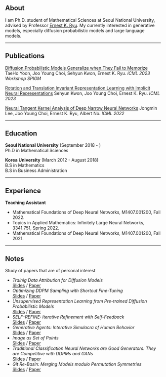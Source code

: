 ## About

I am Ph.D. student of Mathematical Sciences at Seoul National University, advised by Professor [Ernest K. Ryu](https://ernestryu.com). My currently interested in generative models, especially diffusion probabilistic models and large language models.

---

## Publications 

[Diffusion Probabilistic Models Generalize when They Fail to Memorize](https://openreview.net/forum?id=shciCbSk9h)
TaeHo Yoon, Joo Young Choi, Sehyun Kwon, Ernest K. Ryu. *ICML 2023 Workshop SPIGM*

[Rotation and Translation Invariant Representation Learning with Implicit Neural Representations](http://proceedings.mlr.press/v202/kwon23a/kwon23a.pdf)
Sehyun Kwon, Joo Young Choi, Ernest K. Ryu. *ICML 2023*

[Neural Tangent Kernel Analysis of Deep Narrow Neural Networks](https://proceedings.mlr.press/v162/lee22a.html)
Jongmin Lee, Joo Young Choi, Ernest K. Ryu, Albert No. *ICML 2022*

---
## Education

**Seoul National University** (September 2018 - )
<br>
Ph.D in Mathematical Sciences

**Korea University** (March 2012 - August 2018)
<br>
B.S in Mathematics
<br>
B.S in Business Administration

---

## Experience

**Teaching Assistant**

- Mathematical Foundations of Deep Neural Networks, M1407.001200, Fall 2022.
- Topics in Applied Mathematics: Infinitely Large Neural Networks, 3341.751, Spring 2022.
- Mathematical Foundations of Deep Neural Networks, M1407.001200, Fall 2021.

---

## Notes
Study of papers that are of personal interest

- *Trainig Data Attribution for Diffusion Models* <br> [Slides](pdf/data_attribution.pdf) / [Paper](https://arxiv.org/abs/2306.02174)
- *Optimizing DDPM Sampling with Shortcut Fine-Tuning* <br> [Slides](pdf/sft.pdf) / [Paper](https://arxiv.org/abs/2301.13362)
- *Unsupervised Representation Learning from Pre-trained Diffusion Probabilistic Models* <br> [Slides](pdf/unsupervised_rep_learn_ddpm.pdf) / [Paper](https://openreview.net/pdf?id=IiCsx9KNVa0)
- *SELF-REFINE: Iterative Refinement with Self-Feedback* <br> [Slides](pdf/self_refine.pdf) / [Paper](https://arxiv.org/abs/2303.17651)
- *Generative Agents: Interative Simulacra of Human Behavior* <br> [Slides](pdf/generative_agents.pdf) / [Paper](https://arxiv.org/abs/2304.03442)
- *Image as Set of Points* <br> [Slides](pdf/img_as_set_of_points.pdf) / [Paper](https://openreview.net/forum?id=awnvqZja69)
- *Traditional Classification Neural Networks are Good Generators: They are Competitive with DDPMs and GANs* <br> [Slides](pdf/classifier_img_gen.pdf) / [Paper](https://arxiv.org/abs/2211.14794)
- *Git Re-Basin: Merging Models modulo Permutation Symmetries* <br> [Slides](pdf/git_rebasin.pdf) / [Paper](https://openreview.net/forum?id=CQsmMYmlP5T)












